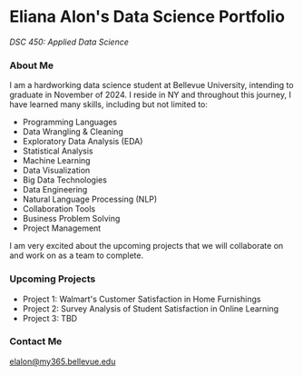 # **Eliana Alon's Data Science Portfolio**
*DSC 450: Applied Data Science*

### About Me
I am a hardworking data science student at Bellevue University, intending to graduate in November of 2024. I reside in NY and throughout this journey, I have learned many skills, including but not limited to:
- Programming Languages
- Data Wrangling & Cleaning
- Exploratory Data Analysis (EDA)
- Statistical Analysis
- Machine Learning
- Data Visualization
- Big Data Technologies
- Data Engineering
- Natural Language Processing (NLP)
- Collaboration Tools
- Business Problem Solving
- Project Management

I am very excited about the upcoming projects that we will collaborate on and work on as a team to complete.

### Upcoming Projects
+ Project 1: Walmart's Customer Satisfaction in Home Furnishings
+ Project 2: Survey Analysis of Student Satisfaction in Online Learning
+ Project 3: TBD

### Contact Me
elalon@my365.bellevue.edu
